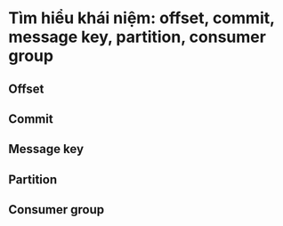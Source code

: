 
# Tìm hiểu khái niệm: offset, commit, message key, partition, consumer group

## Offset

## Commit

## Message key

## Partition

## Consumer group
